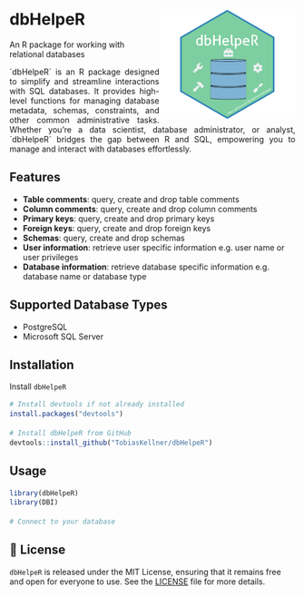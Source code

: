 # dbHelpeR  <img src="inst/figures/logo.png" width="240px" align="right" />


An R package for working with relational databases

<p style="text-align: justify;">
`dbHelpeR` is an R package designed to simplify and streamline interactions with SQL databases. It provides high-level functions for managing database metadata, schemas, constraints, and other common administrative tasks. Whether you’re a data scientist, database administrator, or analyst, `dbHelpeR` bridges the gap between R and SQL, empowering you to manage and interact with databases effortlessly.
</p>



## Features

- **Table comments**: query, create and drop table comments
- **Column comments**: query, create and drop column comments
- **Primary keys**: query, create and drop primary keys
- **Foreign keys**:  query, create and drop foreign keys
- **Schemas**: query, create and drop schemas
- **User information**: retrieve user specific information e.g. user name or user privileges
- **Database information**: retrieve database specific information e.g. database name or database type

## Supported Database Types

- PostgreSQL
- Microsoft SQL Server


## Installation

Install `dbHelpeR`

```r
# Install devtools if not already installed
install.packages("devtools")

# Install dbHelpeR from GitHub
devtools::install_github("TobiasKellner/dbHelpeR")
```

## Usage

```r
library(dbHelpeR)
library(DBI)

# Connect to your database
```

## 📄 License

`dbHelpeR` is released under the MIT License, ensuring that it remains free and open for everyone to use. See the [LICENSE](LICENSE) file for more details.
